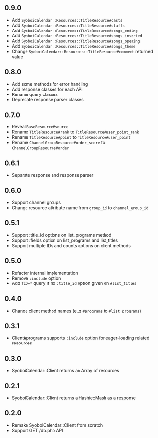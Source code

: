## 0.9.0

- Add `SyoboiCalendar::Resources::TitleResource#casts`
- Add `SyoboiCalendar::Resources::TitleResource#staffs`
- Add `SyoboiCalendar::Resources::TitleResource#songs_ending`
- Add `SyoboiCalendar::Resources::TitleResource#songs_inserted`
- Add `SyoboiCalendar::Resources::TitleResource#songs_opening`
- Add `SyoboiCalendar::Resources::TitleResource#songs_theme`
- Change `SyoboiCalendar::Resources::TitleResource#comment` returned value

## 0.8.0

- Add some methods for error handling
- Add response classes for each API
- Rename query classes
- Deprecate response parser classes

## 0.7.0

- Reveal `BaseResource#source`
- Rename `TitleResource#rank` to `TitleResource#user_point_rank`
- Rename `TitleResource#point` to `TitleResource#user_point`
- Rename `ChannelGroupResource#order_score` to `ChannelGroupResource#order`

## 0.6.1

- Separate response and response parser

## 0.6.0

- Support channel groups
- Change resource attribute name from `group_id` to `channel_group_id`

## 0.5.1

- Support :title_id options on list_programs method
- Support :fields option on list_programs and list_titles
- Support multiple IDs and counts options on client methods

## 0.5.0

- Refactor internal implementation
- Remove `:include` option
- Add `TID=*` query if no `:title_id` option given on `#list_titles`

## 0.4.0

- Change client method names (e..g `#programs` to `#list_programs`)

## 0.3.1

- Client#programs supports `:include` option for eager-loading related resources

## 0.3.0

- SyoboiCalendar::Client returns an Array of resources

## 0.2.1

- SyoboiCalendar::Client returns a Hashie::Mash as a response

## 0.2.0

- Remake SyoboiCalendar::Client from scratch
- Support GET /db.php API
